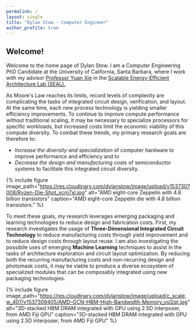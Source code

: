 ```yaml
---
permalink: /
layout: single
title: "Dylan Stow - Computer Engineer"
author_profile: true
---
```


## Welcome!

Welcome to the home page of Dylan Stow. I am a Computer Engineering PhD Candidate at the University of California, Santa Barbara, where I work with my advisor [Professor Yuan Xie](https://www.ece.ucsb.edu/~yuanxie/) in the [Scalable Energy-Efficient Architecture Lab (SEAL).](https://seal.ece.ucsb.edu/)

As Moore's Law reaches its limits, record levels of complexity are complicating the tasks of integrated circuit design, verification, and layout. At the same time, each new process technology is yielding smaller efficiency improvements. To continue to improve compute performance without traditional scaling, it may be necessary to specialize processors for specific workloads, but increased costs limit the economic viability of this compute diversity. To combat these trends, my primary research goals are therefore to:
+ *Increase the diversity and specialization* of computer hardware to improve performance and efficiency and to
+ *Decrease the design and manufacturing costs* of semiconductor systems to facilitate this integrated circuit diversity.

{% include figure image_path="https://res.cloudinary.com/dylanstow/image/upload/v1537307008/Ryzen-Die-Shot_xcm7xl.jpg" alt="AMD eight-core Zeppelin with 4.8 billion transistors" caption="AMD eight-core Zeppelin die with 4.8 billion transistors." %}

To meet these goals, my research leverages emerging packaging and learning technologies to reduce design and fabrication costs. First, my research investigates the usage of **Three-Dimensional Integrated Circuit Technology** to reduce manufacturing costs through yield improvement and to reduce design costs through layout reuse. I am also investigating the possibile uses of emerging **Machine Learning** techniques to assist in the tasks of architecture exploration and circuit layout optimization. By reducing both the recurring manufacturing costs and non-recurring design and photomask costs, it may be viable to produce a diverse ecosystem of specialized modules that can be composably integrated using new packaging technologies.

{% include figure image_path="https://res.cloudinary.com/dylanstow/image/upload/c_scale,w_407/v1537309405/AMD-GCN-HBM-High-Bandwidth-Memory_vsl2qt.jpg" alt="3D-stacked HBM DRAM integrated with GPU using 2.5D interposer, from AMD Fiji GPU" caption="3D-stacked HBM DRAM integrated with GPU using 2.5D interposer, from AMD Fiji GPU" %}
